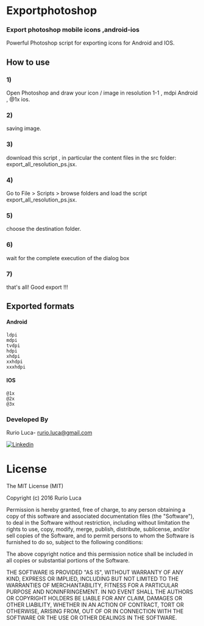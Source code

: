 # Exportphotoshop

### Export photoshop mobile icons ,android-ios

Powerful Photoshop script for exporting icons for Android and IOS.

## How to use

### 1)
Open Photoshop and draw your icon / image
in resolution 1-1 , mdpi Android , @1x ios.

### 2) 
saving image.

### 3)
download this script , in particular the content files in the src folder: export_all_resolution_ps.jsx.

### 4)

Go to File > Scripts > browse folders
and load the script export_all_resolution_ps.jsx.

### 5)

choose the destination folder.

### 6)

wait for the complete execution of the dialog box

### 7)

that's all! Good export !!!


## Exported formats

#### Android
```
ldpi
mdpi
tvdpi
hdpi
xhdpi
xxhdpi
xxxhdpi
```
#### IOS
```
@1x
@2x
@3x
```
### Developed By
Rurio Luca- [rurio.luca@gmail.com](mailto:rurio.luca@gmail.com)

[![Linkedin](https://raw.githubusercontent.com/RurioLuca/MarshmallowPermissionManager/master/img/social/linkedin-icon.png) ](https://it.linkedin.com/in/luca-rurio-5a4462107)

# License

The MIT License (MIT)

Copyright (c) 2016 Rurio Luca

Permission is hereby granted, free of charge, to any person obtaining a copy
of this software and associated documentation files (the "Software"), to deal
in the Software without restriction, including without limitation the rights
to use, copy, modify, merge, publish, distribute, sublicense, and/or sell
copies of the Software, and to permit persons to whom the Software is
furnished to do so, subject to the following conditions:

The above copyright notice and this permission notice shall be included in all
copies or substantial portions of the Software.

THE SOFTWARE IS PROVIDED "AS IS", WITHOUT WARRANTY OF ANY KIND, EXPRESS OR
IMPLIED, INCLUDING BUT NOT LIMITED TO THE WARRANTIES OF MERCHANTABILITY,
FITNESS FOR A PARTICULAR PURPOSE AND NONINFRINGEMENT. IN NO EVENT SHALL THE
AUTHORS OR COPYRIGHT HOLDERS BE LIABLE FOR ANY CLAIM, DAMAGES OR OTHER
LIABILITY, WHETHER IN AN ACTION OF CONTRACT, TORT OR OTHERWISE, ARISING FROM,
OUT OF OR IN CONNECTION WITH THE SOFTWARE OR THE USE OR OTHER DEALINGS IN THE
SOFTWARE.
